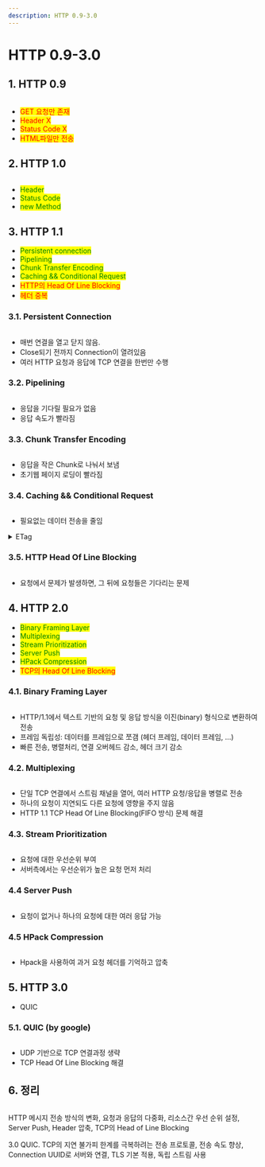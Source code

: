 ```yaml
---
description: HTTP 0.9-3.0
---
```


# HTTP 0.9-3.0

## 1. HTTP 0.9

<figure><img src="../.gitbook/assets/image.png" alt=""><figcaption></figcaption></figure>

* <mark style="color:red;">GET 요청만 존재</mark>
* <mark style="color:red;">Header X</mark>
* <mark style="color:red;">Status Code X</mark>
* <mark style="color:red;">HTML파일만 전송</mark>

## 2. HTTP 1.0

<figure><img src="../.gitbook/assets/image (262).png" alt=""><figcaption></figcaption></figure>

* <mark style="color:green;">Header</mark>
* <mark style="color:green;">Status Code</mark>
* <mark style="color:green;">new Method</mark>

## 3. HTTP 1.1

* <mark style="color:green;">Persistent connection</mark>
* <mark style="color:green;">Pipelining</mark>
* <mark style="color:green;">Chunk Transfer Encoding</mark>
* <mark style="color:green;">Caching && Conditional Request</mark>
* <mark style="color:red;">HTTP의 Head Of Line Blocking</mark>
* <mark style="color:red;">헤더 중복</mark>

### 3.1. Persistent Connection

<figure><img src="../.gitbook/assets/image (263).png" alt=""><figcaption></figcaption></figure>

* 매번 연결을 열고 닫지 않음.
* Close되기 전까지 Connection이 열려있음
* 여러 HTTP 요청과 응답에 TCP 연결을 한번만 수행

### 3.2. Pipelining

<figure><img src="../.gitbook/assets/image (264).png" alt=""><figcaption></figcaption></figure>

* 응답을 기다릴 필요가 없음
* 응답 속도가 빨라짐

### 3.3. Chunk Transfer Encoding

<figure><img src="../.gitbook/assets/image (266).png" alt=""><figcaption></figcaption></figure>

* 응답을 작은 Chunk로 나눠서 보냄
* 초기웹 페이지 로딩이  빨라짐

### 3.4. Caching && Conditional Request

<figure><img src="../.gitbook/assets/image (267).png" alt=""><figcaption></figcaption></figure>

* 필요없는 데이터 전송을 줄임

<details>

<summary>ETag</summary>

* ETag는 서버가 특정 리소스의 버전을 나타내기 위해 생성하는 해시 값 또는 고유 식별자

Server: 리소스 제공시 ETag 포함

```vbnet
HTTP/1.1 200 OK
ETag: "12345abcd"
```

**Client: 캐싱된 ETag로 조건부 요청**\
클라이언트는 서버로 리소스를 재요청할 때, 이전에 받은 ETag 값을 요청 헤더에 포함시켜 전송.

```mathematica
If-None-Match: "12345abcd"
```

**Server: 변경되지 않음**

```mathematica
HTTP/1.1 304 Not Modified
```

클라이언트는 기존에 캐싱된 리소스를 사용합니다.

**Server: 변경됨**

```vbnet
HTTP/1.1 200 OK
ETag: "67890efgh"
```

새로운 리소스 데이터를 제공하며 ETag를 업데이트합니다.



</details>

### 3.5. HTTP Head Of Line Blocking

<figure><img src="../.gitbook/assets/image (268).png" alt=""><figcaption></figcaption></figure>

* 요청에서 문제가 발생하면, 그 뒤에 요청들은 기다리는 문제

## 4. HTTP 2.0

* <mark style="color:green;">Binary Framing Layer</mark>
* <mark style="color:green;">Multiplexing</mark>
* <mark style="color:green;">Stream Prioritization</mark>
* <mark style="color:green;">Server Push</mark>
* <mark style="color:green;">HPack Compression</mark>
* <mark style="color:red;">TCP의 Head Of Line Blocking</mark>

### 4.1. Binary Framing Layer

<figure><img src="../.gitbook/assets/image (269).png" alt=""><figcaption></figcaption></figure>

* HTTP/1.1에서 텍스트 기반의 요청 및 응답 방식을 이진(binary) 형식으로 변환하여 전송
* 프레임 독립성: 데이터를 프레임으로 쪼갬 (헤더 프레임, 데이터 프레임, ...)
* 빠른 전송, 병렬처리, 연결 오버헤드 감소, 헤더 크기 감소

### 4.2. Multiplexing

<figure><img src="../.gitbook/assets/image (270).png" alt=""><figcaption></figcaption></figure>

* 단일 TCP 연결에서 스트림 채널을 열어, 여러 HTTP 요청/응답을 병렬로 전송
* 하나의 요청이 지연되도 다른 요청에 영향을 주지 않음
* HTTP 1.1 TCP Head Of Line Blocking(FIFO 방식) 문제 해결

### 4.3. Stream Prioritization

<figure><img src="../.gitbook/assets/image (2).png" alt=""><figcaption></figcaption></figure>

* 요청에 대한 우선순위 부여
* 서버측에서는 우선순위가 높은 요청 먼저 처리

### 4.4 Server Push

<figure><img src="../.gitbook/assets/image (272).png" alt=""><figcaption></figcaption></figure>

* 요청이 없거나 하나의 요청에 대한 여러 응답 가능

### 4.5 HPack Compression

<figure><img src="../.gitbook/assets/image (274).png" alt=""><figcaption></figcaption></figure>

* Hpack을 사용하여 과거 요청 헤더를 기억하고 압축



## 5. HTTP 3.0

* QUIC

### 5.1. QUIC (by google)

<figure><img src="../.gitbook/assets/image (276).png" alt=""><figcaption></figcaption></figure>

* UDP 기반으로 TCP 연결과정 생략
* TCP Head Of Line Blocking 해결



## 6. 정리

<figure><img src="../.gitbook/assets/image (277).png" alt=""><figcaption></figcaption></figure>

HTTP 메시지 전송 방식의 변화, 요청과 응답의 다중화, 리소스간 우선 순위 설정, Server Push, Header 압축,  TCP의 Head of Line Blocking

3.0 QUIC. TCP의 지연 불가피 한계를 극복하려는 전송 프로토콜, 전송 속도 향상, Connection UUID로 서버와 연결, TLS 기본 적용, 독립 스트림 사용



